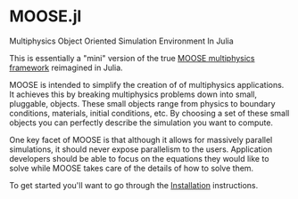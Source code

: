 # MOOSE.jl

Multiphysics Object Oriented Simulation Environment In Julia

This is essentially a "mini" version of the true [MOOSE multiphysics framework](http://mooseframework.org) reimagined in Julia.

MOOSE is intended to simplify the creation of of multiphysics applications.  It achieves this by breaking multiphysics problems down into small, pluggable, objects.  These small objects range from physics to boundary conditions, materials, initial conditions, etc.  By choosing a set of these small objects you can perfectly describe the simulation you want to compute.

One key facet of MOOSE is that although it allows for massively parallel simulations, it should never expose parallelism to the users.  Application developers should be able to focus on the equations they would like to solve while MOOSE takes care of the details of how to solve them.

To get started you'll want to go through the [Installation](installation.md) instructions.